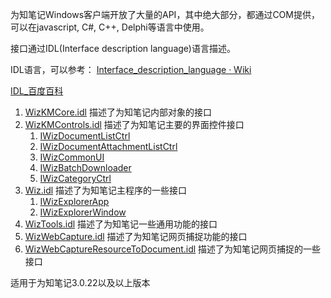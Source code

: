 为知笔记Windows客户端开放了大量的API，其中绝大部分，都通过COM提供，可以在javascript, C#, C++, Delphi等语言中使用。

接口通过IDL(Interface description language)语言描述。

IDL语言，可以参考：
[Interface_description_language · Wiki](http://en.wikipedia.org/wiki/Interface_description_language)

[IDL_百度百科](http://baike.baidu.com/view/160644.htm)

1. [WizKMCore.idl](/manual/plugin/api/definitions/WizKMCore.html) 描述了为知笔记内部对象的接口
1. [WizKMControls.idl](/manual/plugin/api/definitions/WizKMControls.html) 描述了为知笔记主要的界面控件接口
    1. [IWizDocumentListCtrl](/manual/plugin/api/descriptions/IWizDocumentListCtrl.html)
    1. [IWizDocumentAttachmentListCtrl](/manual/plugin/api/descriptions/IWizDocumentAttachmentListCtrl.html)
    1. [IWizCommonUI](/manual/plugin/api/descriptions/IWizCommonUI.html)
    1. [IWizBatchDownloader](/manual/plugin/api/descriptions/IWizBatchDownloader.html)
    1. [IWizCategoryCtrl](/manual/plugin/api/descriptions/IWizCategoryCtrl.html)
1. [Wiz.idl](/manual/plugin/api/definitions/Wiz.html) 描述了为知笔记主程序的一些接口
    1. [IWizExplorerApp](/manual/plugin/api/descriptions/IWizExplorerApp.html)
    1. [IWizExplorerWindow](/manual/plugin/api/descriptions/IWizExplorerWindow.html)
1. [WizTools.idl](/manual/plugin/api/definitions/WizTools.html) 描述了为知笔记一些通用功能的接口
1. [WizWebCapture.idl](/manual/plugin/api/definitions/WizWebCapture.html) 描述了为知笔记网页捕捉功能的接口
1. [WizWebCaptureResourceToDocument.idl](/manual/plugin/api/definitions/WizWebCaptureResourceToDocument.html) 描述了为知笔记网页捕捉的一些接口

适用于为知笔记3.0.22以及以上版本
